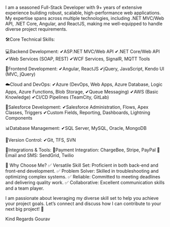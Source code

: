 I am a seasoned Full-Stack Developer with 9+ years of extensive experience building robust, scalable, high-performance web applications. My expertise spans across multiple technologies, including .NET MVC/Web API, .NET Core, Angular, and ReactJS, making me well-equipped to handle diverse project requirements.

🛠️Core Technical Skills:

💻Backend Development:
✔ASP.NET MVC/Web API
✔.NET Core/Web API
✔Web Services (SOAP, REST)
✔WCF Services, SignalR, MQTT Tools

🎨Frontend Development:
✔Angular, ReactJS
✔jQuery, JavaScript, Kendo UI (MVC, jQuery)

☁️Cloud and DevOps:
✔Azure (DevOps, Web Apps, Azure Database, Logic Apps, Azure Functions, Blob Storage, ✔Queue Messaging)
✔AWS (Basic Knowledge)
✔CI/CD Pipelines (TeamCity, GitLab)

🔄Salesforce Development:
✔Salesforce Administration, Flows, Apex Classes, Triggers
✔Custom Fields, Reporting, Dashboards, Lightning Components

📊Database Management:
✔SQL Server, MySQL, Oracle, MongoDB

🔗Version Control:
✔Git, TFS, SVN

📡Integrations & Tools:
💸Payment Integration: ChargeBee, Stripe, PayPal
📨Email and SMS: SendGrid, Twilio

🌟 Why Choose Me?
✅ Versatile Skill Set: Proficient in both back-end and front-end development.
✅ Problem Solver: Skilled in troubleshooting and optimizing complex systems.
✅ Reliable: Committed to meeting deadlines and delivering quality work.
✅ Collaborative: Excellent communication skills and a team player.

I am passionate about leveraging my diverse skill set to help you achieve your project goals. Let’s connect and discuss how I can contribute to your next big project! 🚀

Kind Regards
Gourav
